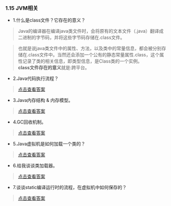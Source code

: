 ### 1.15 JVM相关

- 1.什么是class文件？它存在的意义？

>Java的编译器在编译java类文件时，会将原有的文本文件（.java）翻译成二进制的字节码，并将这些字节码存储在.class文件。

>也就是说java类文件中的属性、方法，以及类中的常量信息，都会被分别存储在.class文件中。当然还会添加一个公有的静态常量属性.class，这个属性记录了类的相关信息，即类型信息，是Class类的一个实例。  
>**class文件存在的意义**就是:跨平台。

- 2.Java代码执行流程？

> [点击查看答案](https://blog.csdn.net/sinat_33087001/article/details/76977437)

- 3.Java内存结构 & 内存模型。

> [点击查看答案](https://www.cnblogs.com/qingshanli/p/9256387.html)

- 4.GC回收机制。

> [点击查看答案](https://www.cnblogs.com/wjtaigwh/p/6635484.html)

- 5.Java虚拟机是如何加载一个类的？

> [点击查看答案](https://www.cnblogs.com/luohanguo/p/9469851.html)

- 6.给我谈谈类加载器。

> [点击查看答案](https://www.cnblogs.com/sunniest/p/4574080.html)

- 7.谈谈static编译运行时的流程，在虚拟机中如何保存的？

> [点击查看答案](https://www.cnblogs.com/cxiang/p/10082160.html)
